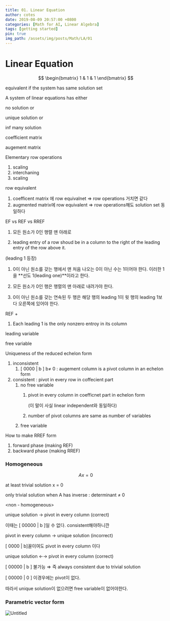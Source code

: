 ```yaml
---
title: 01. Linear Equation
author: cotes
date: 2019-08-09 20:57:00 +0800
categories: [Math for AI, Linear Algebra]
tags: [getting started]
pin: true
img_path: /assets/img/posts/Math/LA/01
---
```



# Linear Equation

$$
\begin{bmatrix}
1 & 1 & 1
\end{bmatrix}
$$

equivalent if the system has same solution set

A system of linear equations has either 

no solution or

unique solution or

inf many solution

coefficient matrix

augement matrix

Elementary row operations

1. scaling
2. interchaning
3. scaling

row equivalent

1. coefficent matrix 에 row equivalnet ⇒ row operations 거치면 같다
2. augmented matrix에 row equivalent ⇒ row operations해도 solution set 동일하다

EF vs  REF vs RREF

<EF>

1. 모든 원소가 0인 행렬 맨 아래로

 2. leading entry of a row shoud be in a column to the right of the leading entry of the row above it.

<REF>

(leading 1 등장)

1. 0이 아닌 원소를 갖는 행에서 맨 처음 나오는 0이 아닌 수는 1이어야 한다. 이러한 1을 **선도 1(leading one)**이라고 한다.

2. 모든 원소가 0인 행은 행렬의 맨 아래로 내려가야 한다.

3. 0이 아닌 원소를 갖는 연속된 두 행은 해당 행의 leading 1이 윗 행의 leading 1보다 오른쪽에 있어야 한다.

<RREF>

REF + 

1. Each leading 1 is the only nonzero entroy in its column

leading variable

free variable

Uniqueness of the reduced echelon form

1. inconsistent 
    1. [ 0000 | b ] b≠ 0 : augement column is a pivot column in an echelon form
2. consistent : pivot in every row in coffecient part
    1. no free variable 
        1. pivot in every column in coefficnet part in echelon form 
            
            (이 말이 사실 linear independent와 동일하다)
            
        2. number of pivot columns are same as number of variables
    2. free variable 
    

How to make RREF form

1. forward phase (making REF)
2. backward phase (making RREF)

### Homogeneous

$$
Ax=0
$$

at least trivial solution x = 0 

only trivial solution when A has inverse : determinant ≠ 0

<non - homogeneous>

unique solution → pivot in every column (correct)

이때는 [ 00000 | b ]일 수 없다. consistent해야하니깐

pivot in every column → unique solution (incorrect)

[ 0000 | b]꼴이여도 pivot in every column 이다

<homogeneous>

unique solution ←→ pivot in every column (correct)

[ 00000 | b ] 불가능 ⇒ 즉 always consistent due to trivial solution

[ 00000 | 0 ] 이경우에는 pivot이 없다.

따라서 unique solution이 없으려면 free variable이 없어야한다.

### Parametric vector form

![Untitled](01.png)
